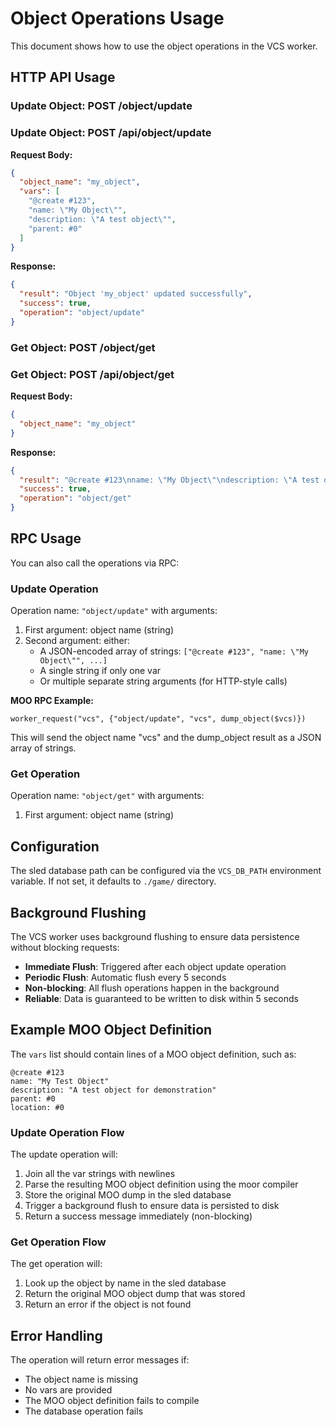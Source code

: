 # Object Operations Usage

This document shows how to use the object operations in the VCS worker.

## HTTP API Usage

### Update Object: POST /object/update
### Update Object: POST /api/object/update

**Request Body:**
```json
{
  "object_name": "my_object",
  "vars": [
    "@create #123",
    "name: \"My Object\"",
    "description: \"A test object\"",
    "parent: #0"
  ]
}
```

**Response:**
```json
{
  "result": "Object 'my_object' updated successfully",
  "success": true,
  "operation": "object/update"
}
```

### Get Object: POST /object/get
### Get Object: POST /api/object/get

**Request Body:**
```json
{
  "object_name": "my_object"
}
```

**Response:**
```json
{
  "result": "@create #123\nname: \"My Object\"\ndescription: \"A test object\"\nparent: #0",
  "success": true,
  "operation": "object/get"
}
```

## RPC Usage

You can also call the operations via RPC:

### Update Operation
Operation name: `"object/update"` with arguments:
1. First argument: object name (string)
2. Second argument: either:
   - A JSON-encoded array of strings: `["@create #123", "name: \"My Object\"", ...]`
   - A single string if only one var
   - Or multiple separate string arguments (for HTTP-style calls)

**MOO RPC Example:**
```moo
worker_request("vcs", {"object/update", "vcs", dump_object($vcs)})
```
This will send the object name "vcs" and the dump_object result as a JSON array of strings.

### Get Operation
Operation name: `"object/get"` with arguments:
1. First argument: object name (string)

## Configuration

The sled database path can be configured via the `VCS_DB_PATH` environment variable. If not set, it defaults to `./game/` directory.

## Background Flushing

The VCS worker uses background flushing to ensure data persistence without blocking requests:
- **Immediate Flush**: Triggered after each object update operation
- **Periodic Flush**: Automatic flush every 5 seconds
- **Non-blocking**: All flush operations happen in the background
- **Reliable**: Data is guaranteed to be written to disk within 5 seconds

## Example MOO Object Definition

The `vars` list should contain lines of a MOO object definition, such as:

```
@create #123
name: "My Test Object"
description: "A test object for demonstration"
parent: #0
location: #0
```

### Update Operation Flow
The update operation will:
1. Join all the var strings with newlines
2. Parse the resulting MOO object definition using the moor compiler
3. Store the original MOO dump in the sled database
4. Trigger a background flush to ensure data is persisted to disk
5. Return a success message immediately (non-blocking)

### Get Operation Flow
The get operation will:
1. Look up the object by name in the sled database
2. Return the original MOO object dump that was stored
3. Return an error if the object is not found

## Error Handling

The operation will return error messages if:
- The object name is missing
- No vars are provided
- The MOO object definition fails to compile
- The database operation fails
